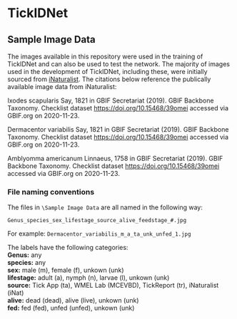 # TickIDNet

## Sample Image Data
The images available in this repository were used in the training of TickIDNet and can also be used to test the network. The majority of images used in the development of TickIDNet, including these, were initially sourced from [iNaturalist](https://www.inaturalist.org/). The citations below reference the publically available image data from iNaturalist:

Ixodes scapularis Say, 1821 in GBIF Secretariat (2019). GBIF Backbone Taxonomy. Checklist dataset https://doi.org/10.15468/39omei accessed via GBIF.org on 2020-11-23.  
  
Dermacentor variabilis Say, 1821 in GBIF Secretariat (2019). GBIF Backbone Taxonomy. Checklist dataset https://doi.org/10.15468/39omei accessed via GBIF.org on 2020-11-23.  
  
Amblyomma americanum Linnaeus, 1758 in GBIF Secretariat (2019). GBIF Backbone Taxonomy. Checklist dataset https://doi.org/10.15468/39omei accessed via GBIF.org on 2020-11-23.
  
### File naming conventions
The files in `\Sample Image Data` are all named in the following way:
```
Genus_species_sex_lifestage_source_alive_feedstage_#.jpg
```
For example: `Dermacentor_variabilis_m_a_ta_unk_unfed_1.jpg`

The labels have the following categories:  
**Genus:** any  
**species:** any  
**sex:** male (m), female (f), unkown (unk)  
**lifestage:** adult (a), nymph (n), larvae (l), unkown (unk)  
**source:** Tick App (ta), WMEL Lab (MCEVBD), TickReport (tr), iNaturalist (iNat)   
**alive:** dead (dead), alive (live), unkown (unk)   
**fed:** fed (fed), unfed (unfed), unkown (unk)   
